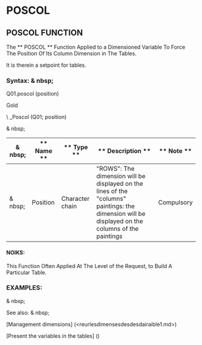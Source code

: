 # POSCOL

## POSCOL FUNCTION

The ** POSCOL ** Function Applied to a Dimensioned Variable To Force The Position Of Its Column Dimension in The Tables.

It is therein a setpoint for tables.

### Syntax: & nbsp;

Q01.poscol (position)

Gold

\ _Poscol (Q01; position)

& nbsp;

|& nbsp;|** Name ** |** Type ** |** Description ** |** Note ** |
|--- |--- |--- |--- |--- |
|& nbsp;|Position |Character chain |"ROWS": The dimension will be displayed on the lines of the "columns" paintings: the dimension will be displayed on the columns of the paintings |Compulsory |

#### NOIKS:

This Function Often Applied At The Level of the Request, to Build A Particular Table.

### EXAMPLES:

& nbsp;

See also: & nbsp;

[Management dimensions] (<reurlesdimensesdesdesdairaible1.md>)

[Present the variables in the tables] (<PertERDERLESVARIABLE WHILESTAB1.MD>)